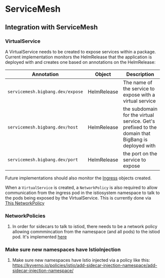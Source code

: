 # ServiceMesh

## Integration with ServiceMesh

### VirtualService
A VirtualService needs to be created to expose services within a package.  Current implementation monitors the HelmRelease that the application is deployed with and creates one based on annotations on the HelmRelease:


| Annotation | Object | Description |
| -----------| ------ | ----------- |
| `servicemesh.bigbang.dev/expose`  | HelmRelease | The name of the service to expose with a virtual service |
| `servicemesh.bigbang.dev/host` | HelmRelease | the subdomain for the virtual service.  Get's prefixed to the domain that BigBang is deployed with |
| `servicemesh.bigbang.dev/port` | HelmRelease | the port on the service to expose |
   
Future implementations should also monitor the [Ingress](https://kubernetes.io/docs/concepts/services-networking/ingress/) objects created.

When a `VirtualService` is created, a `NetworkPolicy` is also required to allow communication from the ingress pod in the istiosystem namespace to talk to the pods being exposed by the VirtualService.  This is currently done via [This NetworkPolicy](../istio/templates/networkpolicy-ingress.yaml)


### NetworkPolicies

1. In order for sidecars to talk to istiod, there needs to be a network policy allowing commmincation from the namespace (and all pods) to the istiod pod.  It's implemented [here](../istio/templates/networkpolicy-istiod.yaml)


### Make sure new namespaces have IstioInjection

1. Make sure new namespaces have Istio injected via a policy like this: https://kyverno.io/policies/istio/add-sidecar-injection-namespace/add-sidecar-injection-namespace/ 